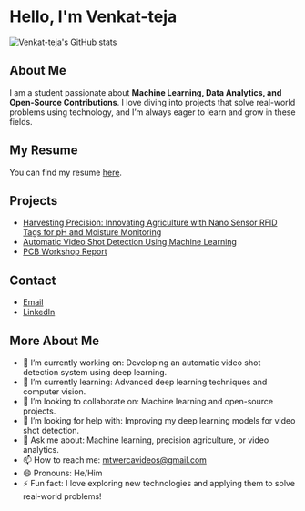 # Hello, I'm Venkat-teja

![Venkat-teja's GitHub stats](https://github-readme-stats.vercel.app/api?username=venkat-teja-17&show_icons=true&hide=contribs,prs&cache_seconds=86400&theme=dark)

## About Me

I am a student passionate about **Machine Learning, Data Analytics, and Open-Source Contributions**. I love diving into projects that solve real-world problems using technology, and I’m always eager to learn and grow in these fields.

## My Resume

You can find my resume [here](https://momoz69.github.io/RESUME/).

## Projects

- [Harvesting Precision: Innovating Agriculture with Nano Sensor RFID Tags for pH and Moisture Monitoring](https://github.com/MOMOZ69/S-MD-MOINUDDIN_381)
- [Automatic Video Shot Detection Using Machine Learning](https://github.com/MOMOZ69/RESUME)
- [PCB Workshop Report](https://github.com/MOMOZ69/PCB-WORKSHOP-REPORT)

## Contact

- [Email](mailto:mtwercavideos@gmail.com)
- [LinkedIn](https://www.linkedin.com/in/moin20)

## More About Me

- 🔭 I’m currently working on: Developing an automatic video shot detection system using deep learning.
- 🌱 I’m currently learning: Advanced deep learning techniques and computer vision.
- 👯 I’m looking to collaborate on: Machine learning and open-source projects.
- 🤔 I’m looking for help with: Improving my deep learning models for video shot detection.
- 💬 Ask me about: Machine learning, precision agriculture, or video analytics.
- 📫 How to reach me: mtwercavideos@gmail.com
- 😄 Pronouns: He/Him
- ⚡ Fun fact: I love exploring new technologies and applying them to solve real-world problems!
